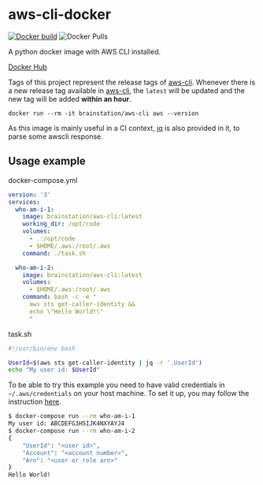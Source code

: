 # aws-cli-docker

[![Docker build](https://img.shields.io/docker/cloud/build/brainstation/aws-cli?label=build&logo=docker)](https://hub.docker.com/r/brainstation/aws-cli/builds)
![Docker Pulls](https://img.shields.io/docker/pulls/brainstation/aws-cli.svg?label=pulls&logo=docker)

A python docker image with AWS CLI installed.

[Docker Hub](https://hub.docker.com/r/brainstation/aws-cli)

Tags of this project represent the release tags of [aws-cli](https://github.com/aws/aws-cli). Whenever there is a new release tag available in [aws-cli](https://github.com/aws/aws-cli), the `latest` will be updated and the new tag will be added **within an hour**.

```shell
docker run --rm -it brainstation/aws-cli aws --version
```

As this image is mainly useful in a CI context, [jq](https://stedolan.github.io/jq/) is also provided in it, to parse some awscli response.

## Usage example

docker-compose.yml
```yml
version: '3'
services:
  who-am-i-1:
    image: brainstation/aws-cli:latest
    working_dir: /opt/code
    volumes:
      - .:/opt/code
      - $HOME/.aws:/root/.aws
    command: ./task.sh

  who-am-i-2:
    image: brainstation/aws-cli:latest
    volumes:
      - $HOME/.aws:/root/.aws
    command: bash -c -e "
      aws sts get-caller-identity &&
      echo \"Hello World!\"
      "
```

task.sh
```bash
#!/usr/bin/env bash

UserId=$(aws sts get-caller-identity | jq -r '.UserId')
echo "My user id: $UserId"
```

To be able to try this example you need to have valid credentials in `~/.aws/credentials` on your host machine. To set it up, you may follow the instruction [here](https://github.com/aws/aws-cli#getting-started).

```bash
$ docker-compose run --rm who-am-i-1
My user id: ABCDEFG3H5IJK4NXYAYJ4
$ docker-compose run --rm who-am-i-2
{
    "UserId": "<user id>",
    "Account": "<account number>",
    "Arn": "<user or role arn>"
}
Hello World!
```
